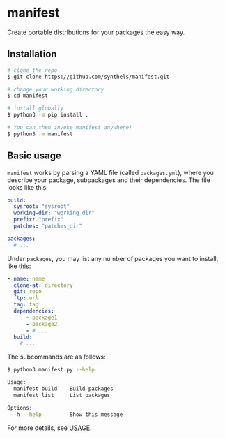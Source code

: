 # manifest

Create portable distributions for your packages the easy way.

## Installation

```bash
# clone the repo
$ git clone https://github.com/synthels/manifest.git

# change your working directory
$ cd manifest

# install globally
$ python3 -m pip install .

# You can then invoke manifest anywhere!
$ python3 -m manifest
```

## Basic usage

`manifest` works by parsing a YAML file (called `packages.yml`), where you describe your package, subpackages and their dependencies. The file looks like this:

```yaml
build:
  sysroot: "sysroot"
  working-dir: "working_dir"
  prefix: "prefix"
  patches: "patches_dir"

packages:
  # ...
```

Under `packages`, you may list any number of packages you want to install, like this:

```yaml
- name: name
  clone-at: directory
  git: repo
  ftp: url
  tag: tag
  dependencies:
      - package1
      - package2
      - # ...
  build:
    # ...
```

The subcommands are as follows:

```sh
$ python3 manifest.py --help

Usage:
  manifest build    Build packages
  manifest list     List packages

Options:
  -h --help         Show this message
```

For more details, see [USAGE](https://github.com/synthels/manifest/blob/master/USAGE.md).
